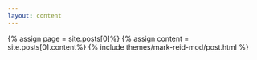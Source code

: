 ```yaml
---
layout: content
---
```

{% assign page = site.posts[0]%}
{% assign content = site.posts[0].content%}
{% include themes/mark-reid-mod/post.html %}